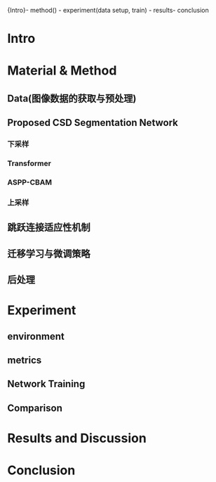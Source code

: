 {Intro}- method() - experiment(data setup, train) - results- conclusion
# Intro
# Material & Method

## Data(图像数据的获取与预处理)

## Proposed CSD Segmentation Network 

### 下采样

### Transformer

### ASPP-CBAM

### 上采样

## 跳跃连接适应性机制

## 迁移学习与微调策略

## 后处理

# Experiment 

## environment

## metrics

## Network Training

## Comparison

# Results and Discussion

# Conclusion








